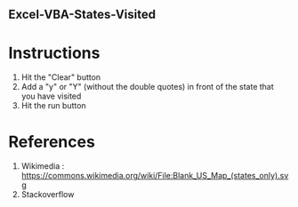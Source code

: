 ## Excel-VBA-States-Visited

# Instructions  
1. Hit the "Clear" button  
2. Add a "y" or "Y" (without the double quotes) in front of the state that you have visited  
3. Hit the run button  

# References
1. Wikimedia : https://commons.wikimedia.org/wiki/File:Blank_US_Map_(states_only).svg
2. Stackoverflow 
